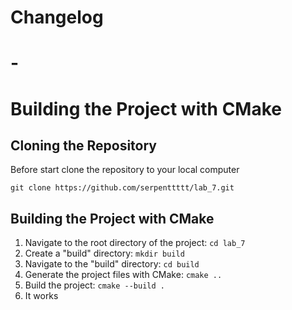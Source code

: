 # Changelog

# -

# Building the Project with CMake

## Cloning the Repository

Before start clone the repository to your local computer

``` git clone https://github.com/serpenttttt/lab_7.git ```

## Building the Project with CMake
1. Navigate to the root directory of the project:
   ```cd lab_7```
2. Create a "build" directory:
   ```mkdir build```
3. Navigate to the "build" directory:
   ```cd build```
4. Generate the project files with CMake:
   ```cmake ..```
5. Build the project:
   ```cmake --build .```
6. It works